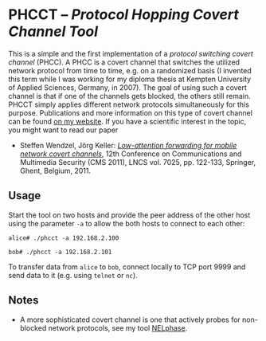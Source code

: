 # PHCCT – *Protocol Hopping Covert Channel Tool*

This is a simple and the first implementation of a *protocol switching covert channel* (PHCC). A PHCC is a covert channel that switches the utilized network protocol from time to time, e.g. on a randomized basis (I invented this term while I was working for my diploma thesis at Kempten University of Applied Sciences, Germany, in 2007). The goal of using such a covert channel is that if one of the channels gets blocked, the others still remain. PHCCT simply applies different network protocols simultaneously for this purpose.
Publications and more information on this type of covert channel can be found [on my website](https://steffen-wendzel.blogspot.com/p/covert-channel-software.html#phcct). If you have a scientific interest in the topic, you might want to read our paper

* Steffen Wendzel, Jörg Keller: *[Low-attention forwarding for mobile network covert channels](http://www.researchgate.net/profile/Steffen_Wendzel/publication/215661202_Low-attention_Forwarding_for_Mobile_Network_Covert_Channels/links/00b495349285e2ae43000000.pdf)*, 12th Conference on Communications and Multimedia Security (CMS 2011), LNCS vol. 7025, pp. 122-133, Springer, Ghent, Belgium, 2011.

## Usage

Start the tool on two hosts and provide the peer address of the other host using the parameter `-a` to allow the both hosts to connect to each other:

`alice# ./phcct -a 192.168.2.100`

`bob# ./phcct -a 192.168.2.101`

To transfer data from `alice` to `bob`, connect locally to TCP port 9999 and send data to it (e.g. using `telnet` or `nc`).

## Notes

- A more sophisticated covert channel is one that actively probes for non-blocked network protocols, see my tool [NELphase](https://github.com/cdpxe/NELphase/).

